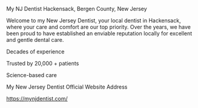 My NJ Dentist Hackensack, Bergen County, New Jersey

Welcome to my New Jersey Dentist, your local dentist in Hackensack, where your care and comfort are our top priority. Over the years, we have been proud to have established an enviable reputation locally for excellent and gentle dental care. 

Decades of experience

Trusted by 20,000 + patients

Science-based care

My New Jersey Dentist Official Website Address

https://mynjdentist.com/
